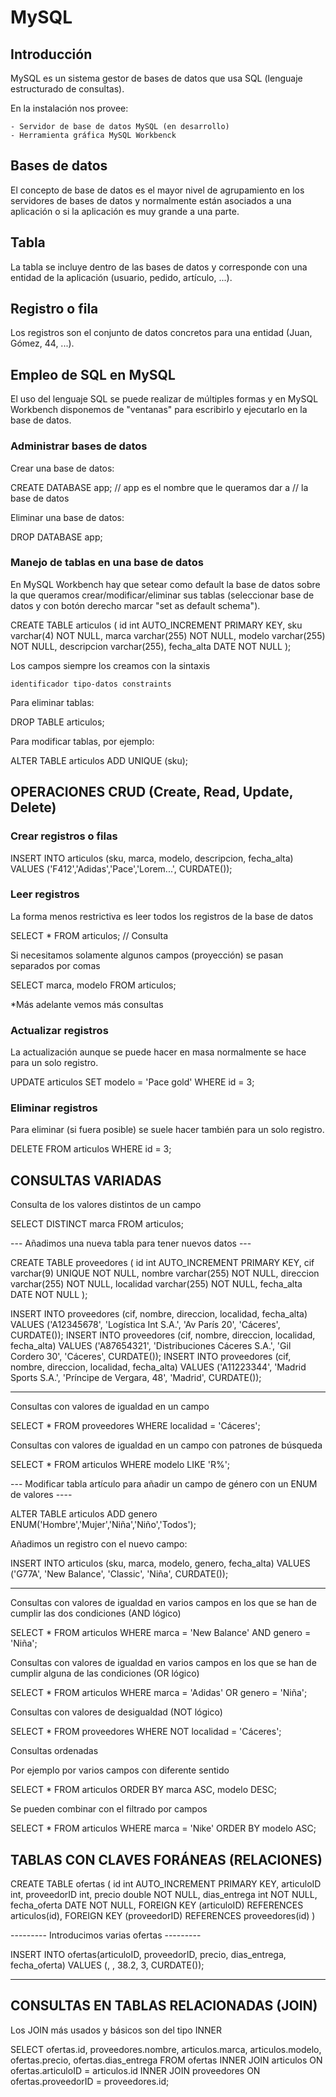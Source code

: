 # MySQL

## Introducción

MySQL es un sistema gestor de bases de datos que usa SQL (lenguaje estructurado de consultas).

En la instalación nos provee:

    - Servidor de base de datos MySQL (en desarrollo)
    - Herramienta gráfica MySQL Workbenck

## Bases de datos

El concepto de base de datos es el mayor nivel de agrupamiento
en los servidores de bases de datos y normalmente están asociados
a una aplicación o si la aplicación es muy grande a una parte.

## Tabla

La tabla se incluye dentro de las bases de datos y corresponde con
una entidad de la aplicación (usuario, pedido, artículo, ...).

## Registro o fila

Los registros son el conjunto de datos concretos para una entidad (Juan, Gómez, 44, ...).

## Empleo de SQL en MySQL

El uso del lenguaje SQL se puede realizar de múltiples formas 
y en MySQL Workbench disponemos de "ventanas" para escribirlo
y ejecutarlo en la base de datos.

### Administrar bases de datos

Crear una base de datos:

CREATE DATABASE app; // app es el nombre que le queramos dar a 
                     // la base de datos

Eliminar una base de datos:

DROP DATABASE app; 

### Manejo de tablas en una base de datos

En MySQL Workbench hay que setear como default la base
de datos sobre la que queramos crear/modificar/eliminar
sus tablas (seleccionar base de datos y con botón
derecho marcar "set as default schema").

CREATE TABLE articulos (
	id int AUTO_INCREMENT PRIMARY KEY,
    sku varchar(4) NOT NULL,
    marca varchar(255) NOT NULL,
    modelo varchar(255) NOT NULL,
    descripcion varchar(255),
    fecha_alta DATE NOT NULL
);

Los campos siempre los creamos con la sintaxis

    identificador tipo-datos constraints

Para eliminar tablas:

DROP TABLE articulos;

Para modificar tablas, por ejemplo:

ALTER TABLE articulos
ADD UNIQUE (sku);

## OPERACIONES CRUD (Create, Read, Update, Delete)

### Crear registros o filas

INSERT INTO articulos (sku, marca, modelo, descripcion, fecha_alta)
VALUES ('F412','Adidas','Pace','Lorem...', CURDATE());

### Leer registros

La forma menos restrictiva es leer todos los registros
de la base de datos

SELECT * FROM articulos; // Consulta

Si necesitamos solamente algunos campos (proyección) se pasan
separados por comas

SELECT marca, modelo FROM articulos;

*Más adelante vemos más consultas

### Actualizar registros

La actualización aunque se puede hacer en masa normalmente se hace
para un solo registro.

UPDATE articulos
SET modelo = 'Pace gold'
WHERE id = 3;

### Eliminar registros

Para eliminar (si fuera posible) se suele hacer también
para un solo registro.

DELETE FROM articulos
WHERE id = 3;

## CONSULTAS VARIADAS

Consulta de los valores distintos de un campo

SELECT DISTINCT marca
FROM articulos;

--- Añadimos una nueva tabla para tener nuevos datos ---

CREATE TABLE proveedores (
	id int AUTO_INCREMENT PRIMARY KEY,
    cif varchar(9) UNIQUE NOT NULL,
    nombre varchar(255) NOT NULL,
    direccion varchar(255) NOT NULL,
    localidad varchar(255) NOT NULL,
    fecha_alta DATE NOT NULL
);

INSERT INTO proveedores (cif, nombre, direccion, localidad, fecha_alta)
VALUES ('A12345678', 
        'Logística Int S.A.',
        'Av París 20',
        'Cáceres',
        CURDATE());
INSERT INTO proveedores (cif, nombre, direccion, localidad, fecha_alta)
VALUES ('A87654321', 
        'Distribuciones Cáceres S.A.',
        'Gil Cordero 30',
        'Cáceres',
        CURDATE());
INSERT INTO proveedores (cif, nombre, direccion, localidad, fecha_alta)
VALUES ('A11223344', 
        'Madrid Sports S.A.',
        'Príncipe de Vergara, 48',
        'Madrid',
        CURDATE());    

-------------------------------

Consultas con valores de igualdad en un campo

SELECT *
FROM proveedores
WHERE localidad = 'Cáceres';

Consultas con valores de igualdad en un campo 
con patrones de búsqueda

SELECT *
FROM articulos
WHERE modelo LIKE 'R%';

--- Modificar tabla artículo para añadir un campo
de género con un ENUM de valores ----

ALTER TABLE articulos
ADD genero ENUM('Hombre','Mujer','Niña','Niño','Todos');

Añadimos un registro con el nuevo campo:

INSERT INTO articulos (sku, marca, modelo, genero, fecha_alta)
VALUES ('G77A',
        'New Balance', 
        'Classic', 
        'Niña',
        CURDATE());

-------------------------------------

Consultas con valores de igualdad en varios campos
en los que se han de cumplir las dos condiciones (AND lógico)

SELECT *
FROM articulos
WHERE marca = 'New Balance' AND genero = 'Niña';

Consultas con valores de igualdad en varios campos
en los que se han de cumplir alguna de las condiciones (OR lógico)

SELECT *
FROM articulos
WHERE marca = 'Adidas' OR genero = 'Niña';

Consultas con valores de desigualdad (NOT lógico)

SELECT *
FROM proveedores
WHERE NOT localidad = 'Cáceres';

Consultas ordenadas

Por ejemplo por varios campos con diferente sentido

SELECT *
FROM articulos
ORDER BY marca ASC, modelo DESC;

Se pueden combinar con el filtrado por campos

SELECT *
FROM articulos
WHERE marca = 'Nike'
ORDER BY modelo ASC;

## TABLAS CON CLAVES FORÁNEAS (RELACIONES)

CREATE TABLE ofertas (
    id int AUTO_INCREMENT PRIMARY KEY,
    articuloID int,
    proveedorID int,
    precio double NOT NULL,
    dias_entrega int NOT NULL,
    fecha_oferta DATE NOT NULL,
    FOREIGN KEY (articuloID) REFERENCES articulos(id),
    FOREIGN KEY (proveedorID) REFERENCES proveedores(id)
)

--------- Introducimos varias ofertas ---------

INSERT INTO ofertas(articuloID, 
                    proveedorID, 
                    precio, 
                    dias_entrega, 
                    fecha_oferta)
VALUES (<valor>, <valor>, 38.2, 3, CURDATE());

--------------------------------------------------

## CONSULTAS EN TABLAS RELACIONADAS (JOIN)

Los JOIN más usados y básicos son del tipo INNER

SELECT ofertas.id, 
       proveedores.nombre, 
       articulos.marca, 
       articulos.modelo,
       ofertas.precio,
       ofertas.dias_entrega
FROM ofertas
INNER JOIN articulos ON ofertas.articuloID = articulos.id
INNER JOIN proveedores ON ofertas.proveedorID = proveedores.id;